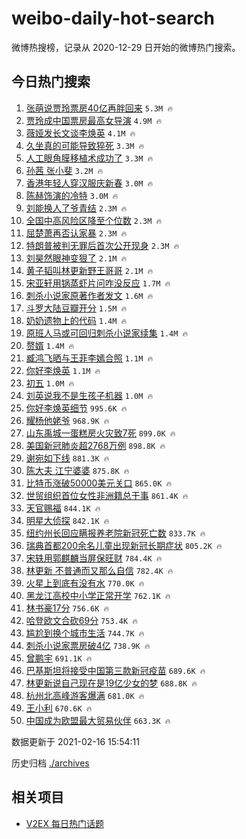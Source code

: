 # weibo-daily-hot-search

微博热搜榜，记录从 2020-12-29 日开始的微博热门搜索。

## 今日热门搜索

<!-- BEGIN -->

1. [张萌说贾玲票房40亿再胖回来](https://s.weibo.com/weibo?q=%23%E5%BC%A0%E8%90%8C%E8%AF%B4%E8%B4%BE%E7%8E%B2%E7%A5%A8%E6%88%BF40%E4%BA%BF%E5%86%8D%E8%83%96%E5%9B%9E%E6%9D%A5%23&Refer=top) `5.3M 🔥`
1. [贾玲成中国票房最高女导演](https://s.weibo.com/weibo?q=%23%E8%B4%BE%E7%8E%B2%E6%88%90%E4%B8%AD%E5%9B%BD%E7%A5%A8%E6%88%BF%E6%9C%80%E9%AB%98%E5%A5%B3%E5%AF%BC%E6%BC%94%23&Refer=top) `4.9M 🔥`
1. [薇娅发长文谈李焕英](https://s.weibo.com/weibo?q=%23%E8%96%87%E5%A8%85%E5%8F%91%E9%95%BF%E6%96%87%E8%B0%88%E6%9D%8E%E7%84%95%E8%8B%B1%23&Refer=top) `4.1M 🔥`
1. [久坐真的可能导致猝死](https://s.weibo.com/weibo?q=%23%E4%B9%85%E5%9D%90%E7%9C%9F%E7%9A%84%E5%8F%AF%E8%83%BD%E5%AF%BC%E8%87%B4%E7%8C%9D%E6%AD%BB%23&Refer=top) `3.3M 🔥`
1. [人工眼角膜移植术成功了](https://s.weibo.com/weibo?q=%23%E4%BA%BA%E5%B7%A5%E7%9C%BC%E8%A7%92%E8%86%9C%E7%A7%BB%E6%A4%8D%E6%9C%AF%E6%88%90%E5%8A%9F%E4%BA%86%23&Refer=top) `3.3M 🔥`
1. [孙茜 张小斐](https://s.weibo.com/weibo?q=%E5%AD%99%E8%8C%9C%20%E5%BC%A0%E5%B0%8F%E6%96%90&Refer=top) `3.2M 🔥`
1. [香港年轻人穿汉服庆新春](https://s.weibo.com/weibo?q=%23%E9%A6%99%E6%B8%AF%E5%B9%B4%E8%BD%BB%E4%BA%BA%E7%A9%BF%E6%B1%89%E6%9C%8D%E5%BA%86%E6%96%B0%E6%98%A5%23&Refer=top) `3.0M 🔥`
1. [陈赫饰演的冷特](https://s.weibo.com/weibo?q=%E9%99%88%E8%B5%AB%E9%A5%B0%E6%BC%94%E7%9A%84%E5%86%B7%E7%89%B9&Refer=top) `3.0M 🔥`
1. [刘能换人了爷青结](https://s.weibo.com/weibo?q=%23%E5%88%98%E8%83%BD%E6%8D%A2%E4%BA%BA%E4%BA%86%E7%88%B7%E9%9D%92%E7%BB%93%23&Refer=top) `2.3M 🔥`
1. [全国中高风险区降至个位数](https://s.weibo.com/weibo?q=%23%E5%85%A8%E5%9B%BD%E4%B8%AD%E9%AB%98%E9%A3%8E%E9%99%A9%E5%8C%BA%E9%99%8D%E8%87%B3%E4%B8%AA%E4%BD%8D%E6%95%B0%23&Refer=top) `2.3M 🔥`
1. [屈楚萧再否认家暴](https://s.weibo.com/weibo?q=%23%E5%B1%88%E6%A5%9A%E8%90%A7%E5%86%8D%E5%90%A6%E8%AE%A4%E5%AE%B6%E6%9A%B4%23&Refer=top) `2.3M 🔥`
1. [特朗普被判无罪后首次公开现身](https://s.weibo.com/weibo?q=%23%E7%89%B9%E6%9C%97%E6%99%AE%E8%A2%AB%E5%88%A4%E6%97%A0%E7%BD%AA%E5%90%8E%E9%A6%96%E6%AC%A1%E5%85%AC%E5%BC%80%E7%8E%B0%E8%BA%AB%23&Refer=top) `2.3M 🔥`
1. [刘昊然眼神变狠了](https://s.weibo.com/weibo?q=%23%E5%88%98%E6%98%8A%E7%84%B6%E7%9C%BC%E7%A5%9E%E5%8F%98%E7%8B%A0%E4%BA%86%23&Refer=top) `2.1M 🔥`
1. [黄子韬叫林更新野王哥哥](https://s.weibo.com/weibo?q=%23%E9%BB%84%E5%AD%90%E9%9F%AC%E5%8F%AB%E6%9E%97%E6%9B%B4%E6%96%B0%E9%87%8E%E7%8E%8B%E5%93%A5%E5%93%A5%23&Refer=top) `2.1M 🔥`
1. [宋亚轩用锅蒸虾片问咋没反应](https://s.weibo.com/weibo?q=%23%E5%AE%8B%E4%BA%9A%E8%BD%A9%E7%94%A8%E9%94%85%E8%92%B8%E8%99%BE%E7%89%87%E9%97%AE%E5%92%8B%E6%B2%A1%E5%8F%8D%E5%BA%94%23&Refer=top) `1.7M 🔥`
1. [刺杀小说家原著作者发文](https://s.weibo.com/weibo?q=%E5%88%BA%E6%9D%80%E5%B0%8F%E8%AF%B4%E5%AE%B6%E5%8E%9F%E8%91%97%E4%BD%9C%E8%80%85%E5%8F%91%E6%96%87&Refer=top) `1.6M 🔥`
1. [斗罗大陆豆瓣开分](https://s.weibo.com/weibo?q=%23%E6%96%97%E7%BD%97%E5%A4%A7%E9%99%86%E8%B1%86%E7%93%A3%E5%BC%80%E5%88%86%23&Refer=top) `1.5M 🔥`
1. [奶奶遗物上的代码](https://s.weibo.com/weibo?q=%E5%A5%B6%E5%A5%B6%E9%81%97%E7%89%A9%E4%B8%8A%E7%9A%84%E4%BB%A3%E7%A0%81&Refer=top) `1.4M 🔥`
1. [原班人马或可回归刺杀小说家续集](https://s.weibo.com/weibo?q=%23%E5%8E%9F%E7%8F%AD%E4%BA%BA%E9%A9%AC%E6%88%96%E5%8F%AF%E5%9B%9E%E5%BD%92%E5%88%BA%E6%9D%80%E5%B0%8F%E8%AF%B4%E5%AE%B6%E7%BB%AD%E9%9B%86%23&Refer=top) `1.4M 🔥`
1. [赘婿](https://s.weibo.com/weibo?q=%E8%B5%98%E5%A9%BF&Refer=top) `1.4M 🔥`
1. [臧鸿飞晒与王菲李嫣合照](https://s.weibo.com/weibo?q=%E8%87%A7%E9%B8%BF%E9%A3%9E%E6%99%92%E4%B8%8E%E7%8E%8B%E8%8F%B2%E6%9D%8E%E5%AB%A3%E5%90%88%E7%85%A7&Refer=top) `1.1M 🔥`
1. [你好李焕英](https://s.weibo.com/weibo?q=%E4%BD%A0%E5%A5%BD%E6%9D%8E%E7%84%95%E8%8B%B1&Refer=top) `1.1M 🔥`
1. [初五](https://s.weibo.com/weibo?q=%E5%88%9D%E4%BA%94&Refer=top) `1.0M 🔥`
1. [刘英说我不是生孩子机器](https://s.weibo.com/weibo?q=%23%E5%88%98%E8%8B%B1%E8%AF%B4%E6%88%91%E4%B8%8D%E6%98%AF%E7%94%9F%E5%AD%A9%E5%AD%90%E6%9C%BA%E5%99%A8%23&Refer=top) `1.0M 🔥`
1. [你好李焕英细节](https://s.weibo.com/weibo?q=%E4%BD%A0%E5%A5%BD%E6%9D%8E%E7%84%95%E8%8B%B1%E7%BB%86%E8%8A%82&Refer=top) `995.6K 🔥`
1. [耀杨他姥爷](https://s.weibo.com/weibo?q=%E8%80%80%E6%9D%A8%E4%BB%96%E5%A7%A5%E7%88%B7&Refer=top) `968.9K 🔥`
1. [山东禹城一蛋糕房火灾致7死](https://s.weibo.com/weibo?q=%23%E5%B1%B1%E4%B8%9C%E7%A6%B9%E5%9F%8E%E4%B8%80%E8%9B%8B%E7%B3%95%E6%88%BF%E7%81%AB%E7%81%BE%E8%87%B47%E6%AD%BB%23&Refer=top) `899.0K 🔥`
1. [美国新冠肺炎超2768万例](https://s.weibo.com/weibo?q=%23%E7%BE%8E%E5%9B%BD%E6%96%B0%E5%86%A0%E8%82%BA%E7%82%8E%E8%B6%852768%E4%B8%87%E4%BE%8B%23&Refer=top) `898.8K 🔥`
1. [谢宛如下线](https://s.weibo.com/weibo?q=%23%E8%B0%A2%E5%AE%9B%E5%A6%82%E4%B8%8B%E7%BA%BF%23&Refer=top) `881.3K 🔥`
1. [陈大夫 江宁婆婆](https://s.weibo.com/weibo?q=%E9%99%88%E5%A4%A7%E5%A4%AB%20%E6%B1%9F%E5%AE%81%E5%A9%86%E5%A9%86&Refer=top) `875.8K 🔥`
1. [比特币涨破50000美元关口](https://s.weibo.com/weibo?q=%23%E6%AF%94%E7%89%B9%E5%B8%81%E6%B6%A8%E7%A0%B450000%E7%BE%8E%E5%85%83%E5%85%B3%E5%8F%A3%23&Refer=top) `865.0K 🔥`
1. [世贸组织首位女性非洲籍总干事](https://s.weibo.com/weibo?q=%E4%B8%96%E8%B4%B8%E7%BB%84%E7%BB%87%E9%A6%96%E4%BD%8D%E5%A5%B3%E6%80%A7%E9%9D%9E%E6%B4%B2%E7%B1%8D%E6%80%BB%E5%B9%B2%E4%BA%8B&Refer=top) `861.4K 🔥`
1. [天官赐福](https://s.weibo.com/weibo?q=%E5%A4%A9%E5%AE%98%E8%B5%90%E7%A6%8F&Refer=top) `844.1K 🔥`
1. [明星大侦探](https://s.weibo.com/weibo?q=%E6%98%8E%E6%98%9F%E5%A4%A7%E4%BE%A6%E6%8E%A2&Refer=top) `842.1K 🔥`
1. [纽约州长回应瞒报养老院新冠死亡数](https://s.weibo.com/weibo?q=%23%E7%BA%BD%E7%BA%A6%E5%B7%9E%E9%95%BF%E5%9B%9E%E5%BA%94%E7%9E%92%E6%8A%A5%E5%85%BB%E8%80%81%E9%99%A2%E6%96%B0%E5%86%A0%E6%AD%BB%E4%BA%A1%E6%95%B0%23&Refer=top) `833.7K 🔥`
1. [瑞典首都200余名儿童出现新冠长期症状](https://s.weibo.com/weibo?q=%23%E7%91%9E%E5%85%B8%E9%A6%96%E9%83%BD200%E4%BD%99%E5%90%8D%E5%84%BF%E7%AB%A5%E5%87%BA%E7%8E%B0%E6%96%B0%E5%86%A0%E9%95%BF%E6%9C%9F%E7%97%87%E7%8A%B6%23&Refer=top) `805.2K 🔥`
1. [宋轶用郭麒麟当屏保旺财](https://s.weibo.com/weibo?q=%23%E5%AE%8B%E8%BD%B6%E7%94%A8%E9%83%AD%E9%BA%92%E9%BA%9F%E5%BD%93%E5%B1%8F%E4%BF%9D%E6%97%BA%E8%B4%A2%23&Refer=top) `784.4K 🔥`
1. [林更新 不普通而又那么自信](https://s.weibo.com/weibo?q=%E6%9E%97%E6%9B%B4%E6%96%B0%20%E4%B8%8D%E6%99%AE%E9%80%9A%E8%80%8C%E5%8F%88%E9%82%A3%E4%B9%88%E8%87%AA%E4%BF%A1&Refer=top) `782.4K 🔥`
1. [火星上到底有没有水](https://s.weibo.com/weibo?q=%23%E7%81%AB%E6%98%9F%E4%B8%8A%E5%88%B0%E5%BA%95%E6%9C%89%E6%B2%A1%E6%9C%89%E6%B0%B4%23&Refer=top) `770.0K 🔥`
1. [黑龙江高校中小学正常开学](https://s.weibo.com/weibo?q=%23%E9%BB%91%E9%BE%99%E6%B1%9F%E9%AB%98%E6%A0%A1%E4%B8%AD%E5%B0%8F%E5%AD%A6%E6%AD%A3%E5%B8%B8%E5%BC%80%E5%AD%A6%23&Refer=top) `762.1K 🔥`
1. [林书豪17分](https://s.weibo.com/weibo?q=%E6%9E%97%E4%B9%A6%E8%B1%AA17%E5%88%86&Refer=top) `756.6K 🔥`
1. [哈登欧文合砍69分](https://s.weibo.com/weibo?q=%E5%93%88%E7%99%BB%E6%AC%A7%E6%96%87%E5%90%88%E7%A0%8D69%E5%88%86&Refer=top) `753.4K 🔥`
1. [尴尬到换个城市生活](https://s.weibo.com/weibo?q=%23%E5%B0%B4%E5%B0%AC%E5%88%B0%E6%8D%A2%E4%B8%AA%E5%9F%8E%E5%B8%82%E7%94%9F%E6%B4%BB%23&Refer=top) `744.7K 🔥`
1. [刺杀小说家票房破4亿](https://s.weibo.com/weibo?q=%23%E5%88%BA%E6%9D%80%E5%B0%8F%E8%AF%B4%E5%AE%B6%E7%A5%A8%E6%88%BF%E7%A0%B44%E4%BA%BF%23&Refer=top) `738.9K 🔥`
1. [曾鹏宇](https://s.weibo.com/weibo?q=%E6%9B%BE%E9%B9%8F%E5%AE%87&Refer=top) `691.1K 🔥`
1. [巴基斯坦将接受中国第三款新冠疫苗](https://s.weibo.com/weibo?q=%E5%B7%B4%E5%9F%BA%E6%96%AF%E5%9D%A6%E5%B0%86%E6%8E%A5%E5%8F%97%E4%B8%AD%E5%9B%BD%E7%AC%AC%E4%B8%89%E6%AC%BE%E6%96%B0%E5%86%A0%E7%96%AB%E8%8B%97&Refer=top) `689.6K 🔥`
1. [林更新说自己现在是19亿少女的梦](https://s.weibo.com/weibo?q=%23%E6%9E%97%E6%9B%B4%E6%96%B0%E8%AF%B4%E8%87%AA%E5%B7%B1%E7%8E%B0%E5%9C%A8%E6%98%AF19%E4%BA%BF%E5%B0%91%E5%A5%B3%E7%9A%84%E6%A2%A6%23&Refer=top) `688.8K 🔥`
1. [杭州北高峰游客爆满](https://s.weibo.com/weibo?q=%E6%9D%AD%E5%B7%9E%E5%8C%97%E9%AB%98%E5%B3%B0%E6%B8%B8%E5%AE%A2%E7%88%86%E6%BB%A1&Refer=top) `681.0K 🔥`
1. [王小利](https://s.weibo.com/weibo?q=%E7%8E%8B%E5%B0%8F%E5%88%A9&Refer=top) `670.6K 🔥`
1. [中国成为欧盟最大贸易伙伴](https://s.weibo.com/weibo?q=%E4%B8%AD%E5%9B%BD%E6%88%90%E4%B8%BA%E6%AC%A7%E7%9B%9F%E6%9C%80%E5%A4%A7%E8%B4%B8%E6%98%93%E4%BC%99%E4%BC%B4&Refer=top) `663.3K 🔥`

数据更新于 2021-02-16 15:54:11

<!-- END -->

历史归档 [./archives](./archives)

## 相关项目

- [V2EX 每日热门话题](https://github.com/realLeonardo/v2ex-daily-hot-topic)
